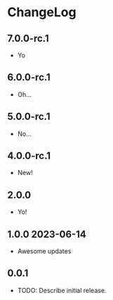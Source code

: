# ChangeLog

## 7.0.0-rc.1

- Yo

## 6.0.0-rc.1

- Oh...

## 5.0.0-rc.1

- No...

## 4.0.0-rc.1

- New!

## 2.0.0

- Yo!

## 1.0.0 2023-06-14

- Awesome updates

## 0.0.1

* TODO: Describe initial release.
